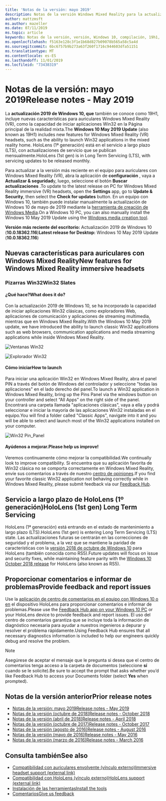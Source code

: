 ```yaml
---
title: 'Notas de la versión: mayo 2019'
description: Notas de la versión Windows Mixed Reality para la actualización 2019 de Windows 10 (también conocida como 19H1).
author: mattzmsft
ms.author: mazeller
ms.date: 07/11/2019
ms.topic: article
keywords: Notas de la versión, versión, Windows 10, compilación, 19h1, so, mayo 2019
ms.openlocfilehash: f5163e128c3f1e1b68d827b09078b565a58c5a4d
ms.sourcegitcommit: 6bc6757b9b273a63f260f1716c944603dfa51151
ms.translationtype: MT
ms.contentlocale: es-ES
ms.lasthandoff: 11/01/2019
ms.locfileid: "73438319"
---
```

# <a name="release-notes---may-2019"></a><span data-ttu-id="fb0a0-104">Notas de la versión: mayo 2019</span><span class="sxs-lookup"><span data-stu-id="fb0a0-104">Release notes - May 2019</span></span>

<span data-ttu-id="fb0a0-105">La **actualización 2019 de Windows 10, que** también se conoce como 19H1, incluye nuevas características para auriculares Windows Mixed Reality (VR), como la capacidad de iniciar aplicaciones Win32 en la Página principal de la realidad mixta.</span><span class="sxs-lookup"><span data-stu-id="fb0a0-105">The **Windows 10 May 2019 Update** (also known as 19H1) includes new features for Windows Mixed Reality (VR) headsets, such as the ability to launch Win32 applications in the mixed reality home.</span></span> <span data-ttu-id="fb0a0-106">HoloLens (1ª generación) está en el servicio a largo plazo (LTS), con actualizaciones de servicio que se publican mensualmente.</span><span class="sxs-lookup"><span data-stu-id="fb0a0-106">HoloLens (1st gen) is in Long Term Servicing (LTS), with servicing updates to be released monthly.</span></span>

<span data-ttu-id="fb0a0-107">Para actualizar a la versión más reciente en el equipo para auriculares con Windows Mixed Reality (VR), abra la aplicación de **configuración** , vaya a **Actualizar & seguridad**y, luego, seleccione el botón **Buscar actualizaciones** .</span><span class="sxs-lookup"><span data-stu-id="fb0a0-107">To update to the latest release on PC for Windows Mixed Reality immersive (VR) headsets, open the **Settings** app, go to **Update & Security**, then select the **Check for updates** button.</span></span> <span data-ttu-id="fb0a0-108">En un equipo con Windows 10, también puede instalar manualmente la actualización de Windows 10 de mayo de 2019 mediante la [herramienta de creación de Windows Media](https://www.microsoft.com/software-download/windows10).</span><span class="sxs-lookup"><span data-stu-id="fb0a0-108">On a Windows 10 PC, you can also manually install the Windows 10 May 2019 Update using the [Windows media creation tool](https://www.microsoft.com/software-download/windows10).</span></span>

<span data-ttu-id="fb0a0-109">**Versión más reciente del escritorio:** Actualización 2019 de Windows 10 (**10.0.18362.116**)</span><span class="sxs-lookup"><span data-stu-id="fb0a0-109">**Latest release for Desktop:** Windows 10 May 2019 Update (**10.0.18362.116**)</span></span><br>

## <a name="new-features-for-windows-mixed-reality-immersive-headsets"></a><span data-ttu-id="fb0a0-110">Nuevas características para auriculares con Windows Mixed Reality</span><span class="sxs-lookup"><span data-stu-id="fb0a0-110">New features for Windows Mixed Reality immersive headsets</span></span>

### <a name="win32-slates"></a><span data-ttu-id="fb0a0-111">Pizarras Win32</span><span class="sxs-lookup"><span data-stu-id="fb0a0-111">Win32 Slates</span></span>

#### <a name="what-does-it-do"></a><span data-ttu-id="fb0a0-112">¿Qué hace?</span><span class="sxs-lookup"><span data-stu-id="fb0a0-112">What does it do?</span></span> 
<span data-ttu-id="fb0a0-113">Con la actualización 2019 de Windows 10, se ha incorporado la capacidad de iniciar aplicaciones Win32 clásicas, como exploradores Web, aplicaciones de comunicación y aplicaciones de streaming multimedia, mientras que en Windows Mixed Reality.</span><span class="sxs-lookup"><span data-stu-id="fb0a0-113">With the Windows 10 May 2019 update, we have introduced the ability to launch classic Win32 applications such as web browsers, communication applications and media streaming applications while inside Windows Mixed Reality.</span></span> 

![Ventanas Win32](images/mr-win32-slates-1.png)

![Explorador Win32](images/mr-win32-slates-2.png)

#### <a name="how-to-launch"></a><span data-ttu-id="fb0a0-116">Cómo iniciar</span><span class="sxs-lookup"><span data-stu-id="fb0a0-116">How to launch</span></span>
<span data-ttu-id="fb0a0-117">Para iniciar una aplicación Win32 en Windows Mixed Reality, abra el panel PIN a través del botón de Windows del controlador y seleccione "todas las aplicaciones" en el lado derecho del panel.</span><span class="sxs-lookup"><span data-stu-id="fb0a0-117">To launch a Win32 application in Windows Mixed Reality, bring up the Pins Panel via the windows button on your controller and select “All Apps” on the right side of the panel.</span></span>  <span data-ttu-id="fb0a0-118">Encontrará una carpeta llamada "aplicaciones clásicas", vaya a ella y podrá seleccionar e iniciar la mayoría de las aplicaciones Win32 instaladas en el equipo.</span><span class="sxs-lookup"><span data-stu-id="fb0a0-118">You will find a folder called "Classic Apps", navigate into it and you will be able to select and launch most of the Win32 applications installed on your computer.</span></span>

![Win32 Pin_Panel](images/mr-win32-slates-pinspanel.png)

#### <a name="please-help-us-improve"></a><span data-ttu-id="fb0a0-120">Ayúdenos a mejorar.</span><span class="sxs-lookup"><span data-stu-id="fb0a0-120">Please help us improve!</span></span>
<span data-ttu-id="fb0a0-121">Veremos continuamente cómo mejorar la compatibilidad.</span><span class="sxs-lookup"><span data-stu-id="fb0a0-121">We continually look to improve compatibility.</span></span>  <span data-ttu-id="fb0a0-122">Si encuentra que su aplicación favorita de Win32 clásica no se comporta correctamente en Windows Mixed Reality, envíe sus comentarios a través de nuestro [centro de opiniones](https://support.microsoft.com//help/4021566/windows-10-send-feedback-to-microsoft-with-feedback-hub).</span><span class="sxs-lookup"><span data-stu-id="fb0a0-122">If you find your favorite classic Win32 application not behaving correctly while in Windows Mixed Reality, please submit feedback via our [Feedback Hub](https://support.microsoft.com//help/4021566/windows-10-send-feedback-to-microsoft-with-feedback-hub).</span></span>

## <a name="hololens-1st-gen-long-term-servicing"></a><span data-ttu-id="fb0a0-123">Servicio a largo plazo de HoloLens (1º generación)</span><span class="sxs-lookup"><span data-stu-id="fb0a0-123">HoloLens (1st gen) Long Term Servicing</span></span>

<span data-ttu-id="fb0a0-124">HoloLens (1ª generación) está entrando en el estado de mantenimiento a largo plazo (LTS).</span><span class="sxs-lookup"><span data-stu-id="fb0a0-124">HoloLens (1st gen) is entering Long Term Servicing (LTS) state.</span></span> <span data-ttu-id="fb0a0-125">Las actualizaciones futuras se centrarán en las correcciones de seguridad y el problema, a la vez que se mantiene la paridad de características con la [versión 2018 de octubre de Windows 10](release-notes-october-2018.md) para HoloLens (también conocida como RS5).</span><span class="sxs-lookup"><span data-stu-id="fb0a0-125">Future updates will focus on issue and security fixes, while maintaining feature parity with the [Windows 10 October 2018 release](release-notes-october-2018.md) for HoloLens (also known as RS5).</span></span> 

## <a name="provide-feedback-and-report-issues"></a><span data-ttu-id="fb0a0-126">Proporcionar comentarios e informar de problemas</span><span class="sxs-lookup"><span data-stu-id="fb0a0-126">Provide feedback and report issues</span></span>

<span data-ttu-id="fb0a0-127">Use la [aplicación de centro de comentarios en el equipo con Windows 10 o en](give-us-feedback.md) el dispositivo HoloLens para proporcionar comentarios e informar de problemas.</span><span class="sxs-lookup"><span data-stu-id="fb0a0-127">Please use the [Feedback Hub app on your Windows 10 PC](give-us-feedback.md) or your HoloLens device to provide feedback and report issues.</span></span> <span data-ttu-id="fb0a0-128">El uso del centro de comentarios garantiza que se incluye toda la información de diagnóstico necesaria para ayudar a nuestros ingenieros a depurar y resolver el problema rápidamente.</span><span class="sxs-lookup"><span data-stu-id="fb0a0-128">Using Feedback Hub ensures that all necessary diagnostics information is included to help our engineers quickly debug and resolve the problem.</span></span>

>[!NOTE]
><span data-ttu-id="fb0a0-129">Asegúrese de aceptar el mensaje que le pregunta si desea que el centro de comentarios tenga acceso a la carpeta de documentos (seleccione **sí** cuando se le solicite).</span><span class="sxs-lookup"><span data-stu-id="fb0a0-129">Be sure to accept the prompt that asks whether you’d like Feedback Hub to access your Documents folder (select **Yes** when prompted).</span></span>

## <a name="prior-release-notes"></a><span data-ttu-id="fb0a0-130">Notas de la versión anterior</span><span class="sxs-lookup"><span data-stu-id="fb0a0-130">Prior release notes</span></span>

* [<span data-ttu-id="fb0a0-131">Notas de la versión: mayo 2019</span><span class="sxs-lookup"><span data-stu-id="fb0a0-131">Release notes - May 2019</span></span>](release-notes-may-2019.md)
* [<span data-ttu-id="fb0a0-132">Notas de la versión (octubre de 2018)</span><span class="sxs-lookup"><span data-stu-id="fb0a0-132">Release notes - October 2018</span></span>](release-notes-october-2018.md)
* [<span data-ttu-id="fb0a0-133">Notas de la versión (abril de 2018)</span><span class="sxs-lookup"><span data-stu-id="fb0a0-133">Release notes - April 2018</span></span>](release-notes-april-2018.md)
* [<span data-ttu-id="fb0a0-134">Notas de la versión (octubre de 2017)</span><span class="sxs-lookup"><span data-stu-id="fb0a0-134">Release notes - October 2017</span></span>](release-notes-october-2017.md)
* [<span data-ttu-id="fb0a0-135">Notas de la versión (agosto de 2016)</span><span class="sxs-lookup"><span data-stu-id="fb0a0-135">Release notes - August 2016</span></span>](release-notes-august-2016.md)
* [<span data-ttu-id="fb0a0-136">Notas de la versión (mayo de 2016)</span><span class="sxs-lookup"><span data-stu-id="fb0a0-136">Release notes - May 2016</span></span>](release-notes-may-2016.md)
* [<span data-ttu-id="fb0a0-137">Notas de la versión (marzo de 2016)</span><span class="sxs-lookup"><span data-stu-id="fb0a0-137">Release notes - March 2016</span></span>](release-notes-march-2016.md)

## <a name="see-also"></a><span data-ttu-id="fb0a0-138">Consulta también</span><span class="sxs-lookup"><span data-stu-id="fb0a0-138">See also</span></span>
* [<span data-ttu-id="fb0a0-139">Compatibilidad con auriculares envolvente (vínculo externo)</span><span class="sxs-lookup"><span data-stu-id="fb0a0-139">Immersive headset support (external link)</span></span>](https://docs.microsoft.com/windows/mixed-reality/enthusiast-guide/troubleshooting-windows-mixed-reality)
* [<span data-ttu-id="fb0a0-140">Compatibilidad con HoloLens (vínculo externo)</span><span class="sxs-lookup"><span data-stu-id="fb0a0-140">HoloLens support (external link)</span></span>](https://support.microsoft.com/products/hololens)
* [<span data-ttu-id="fb0a0-141">Instalación de las herramientas</span><span class="sxs-lookup"><span data-stu-id="fb0a0-141">Install the tools</span></span>](install-the-tools.md)
* [<span data-ttu-id="fb0a0-142">Comentarios</span><span class="sxs-lookup"><span data-stu-id="fb0a0-142">Give us feedback</span></span>](give-us-feedback.md)

